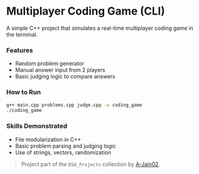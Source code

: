 # Multiplayer Coding Game (CLI)

A simple C++ project that simulates a real-time multiplayer coding game in the terminal.

### Features
- Random problem generator
- Manual answer input from 2 players
- Basic judging logic to compare answers

### How to Run
```bash
g++ main.cpp problems.cpp judge.cpp -o coding_game
./coding_game
```

### Skills Demonstrated
- File modularization in C++
- Basic problem parsing and judging logic
- Use of strings, vectors, randomization

> Project part of the `DSA_Projects` collection by [A-Jain02](https://github.com/A-Jain02).
